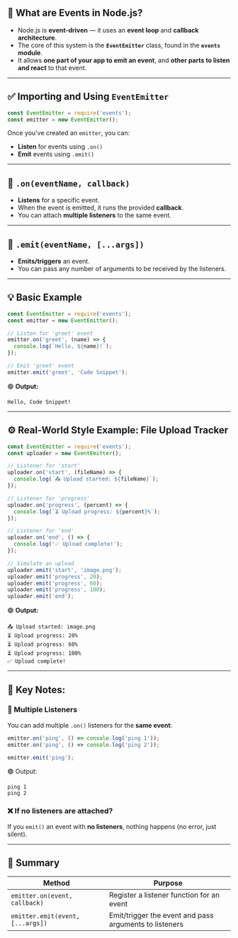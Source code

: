 ## 🎯 What are Events in Node.js?

* Node.js is **event-driven** — it uses an **event loop** and **callback architecture**.
* The core of this system is the **`EventEmitter`** class, found in the **`events` module**.
* It allows **one part of your app to emit an event**, and **other parts to listen and react** to that event.

---

## ✅ Importing and Using `EventEmitter`

```js
const EventEmitter = require('events');
const emitter = new EventEmitter();
```

Once you've created an `emitter`, you can:

* **Listen** for events using `.on()`
* **Emit** events using `.emit()`

---

## 📌 `.on(eventName, callback)`

* **Listens** for a specific event.
* When the event is emitted, it runs the provided **callback**.
* You can attach **multiple listeners** to the same event.

---

## 📌 `.emit(eventName, [...args])`

* **Emits/triggers** an event.
* You can pass any number of arguments to be received by the listeners.

---

## 💡 Basic Example

```js
const EventEmitter = require('events');
const emitter = new EventEmitter();

// Listen for 'greet' event
emitter.on('greet', (name) => {
  console.log(`Hello, ${name}!`);
});

// Emit 'greet' event
emitter.emit('greet', 'Code Snippet');
```

🟢 **Output:**

```
Hello, Code Snippet!
```

---

## ⚙️ Real-World Style Example: File Upload Tracker

```js
const EventEmitter = require('events');
const uploader = new EventEmitter();

// Listener for 'start'
uploader.on('start', (fileName) => {
  console.log(`📤 Upload started: ${fileName}`);
});

// Listener for 'progress'
uploader.on('progress', (percent) => {
  console.log(`⏳ Upload progress: ${percent}%`);
});

// Listener for 'end'
uploader.on('end', () => {
  console.log('✅ Upload complete!');
});

// Simulate an upload
uploader.emit('start', 'image.png');
uploader.emit('progress', 20);
uploader.emit('progress', 60);
uploader.emit('progress', 100);
uploader.emit('end');
```

🟢 **Output:**

```
📤 Upload started: image.png
⏳ Upload progress: 20%
⏳ Upload progress: 60%
⏳ Upload progress: 100%
✅ Upload complete!
```

---

## 📍 Key Notes:

### 🔁 Multiple Listeners

You can add multiple `.on()` listeners for the **same event**:

```js
emitter.on('ping', () => console.log('ping 1'));
emitter.on('ping', () => console.log('ping 2'));

emitter.emit('ping');
```

🟢 Output:

```
ping 1
ping 2
```

### ❌ If no listeners are attached?

If you `emit()` an event with **no listeners**, nothing happens (no error, just silent).

---

## 🧠 Summary

| Method                           | Purpose                                                |
| -------------------------------- | ------------------------------------------------------ |
| `emitter.on(event, callback)`    | Register a listener function for an event              |
| `emitter.emit(event, [...args])` | Emit/trigger the event and pass arguments to listeners |
